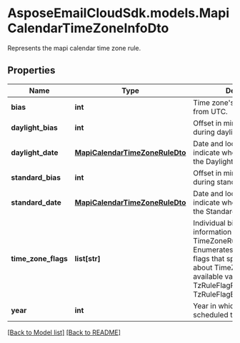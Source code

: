 # AsposeEmailCloudSdk.models.MapiCalendarTimeZoneInfoDto

Represents the mapi calendar time zone rule.             

## Properties
Name | Type | Description | Notes
------------ | ------------- | ------------- | -------------
**bias** |**int** |Time zone&#39;s offset in minutes from UTC.              |
**daylight_bias** |**int** |Offset in minutes from lBias during daylight saving time.              |
**daylight_date** |[**MapiCalendarTimeZoneRuleDto**](MapiCalendarTimeZoneRuleDto.md) |Date and local time that indicate when to begin using the DaylightBias.              |[optional] 
**standard_bias** |**int** |Offset in minutes from lBias during standard time.              |
**standard_date** |[**MapiCalendarTimeZoneRuleDto**](MapiCalendarTimeZoneRuleDto.md) |Date and local time that indicate when to begin using the StandardBias.              |[optional] 
**time_zone_flags** |**list[str]** |Individual bit flags that specify information about this TimeZoneRule.              Items: Enumerates the individual bit flags that specify information about TimeZoneRule Enum, available values: TzRuleFlagRecurCurrentTzReg, TzRuleFlagEffectiveTzReg |[optional] 
**year** |**int** |Year in which this rule is scheduled to take effect.              |




[[Back to Model list]](Models.md) [[Back to README]](README.md)

